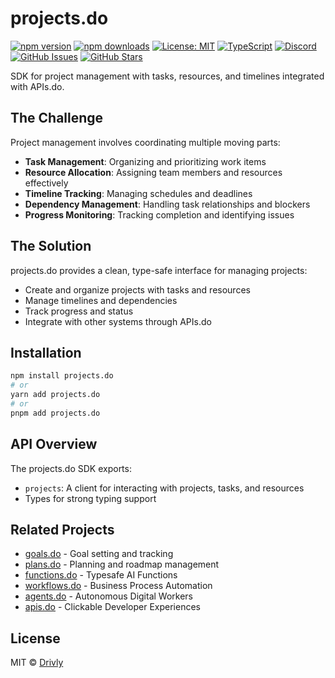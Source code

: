 # projects.do

[![npm version](https://img.shields.io/npm/v/projects.do.svg)](https://www.npmjs.com/package/projects.do)
[![npm downloads](https://img.shields.io/npm/dm/projects.do.svg)](https://www.npmjs.com/package/projects.do)
[![License: MIT](https://img.shields.io/badge/License-MIT-blue.svg)](https://opensource.org/licenses/MIT)
[![TypeScript](https://img.shields.io/badge/TypeScript-4.9.5-blue.svg)](https://www.typescriptlang.org/)
[![Discord](https://img.shields.io/badge/Discord-Join%20Chat-7289da?logo=discord&logoColor=white)](https://discord.gg/tafnNeUQdm)
[![GitHub Issues](https://img.shields.io/github/issues/drivly/ai.svg)](https://github.com/drivly/ai/issues)
[![GitHub Stars](https://img.shields.io/github/stars/drivly/ai.svg)](https://github.com/drivly/ai)

SDK for project management with tasks, resources, and timelines integrated with APIs.do.

## The Challenge

Project management involves coordinating multiple moving parts:

- **Task Management**: Organizing and prioritizing work items
- **Resource Allocation**: Assigning team members and resources effectively
- **Timeline Tracking**: Managing schedules and deadlines
- **Dependency Management**: Handling task relationships and blockers
- **Progress Monitoring**: Tracking completion and identifying issues

## The Solution

projects.do provides a clean, type-safe interface for managing projects:

- Create and organize projects with tasks and resources
- Manage timelines and dependencies
- Track progress and status
- Integrate with other systems through APIs.do

## Installation

```bash
npm install projects.do
# or
yarn add projects.do
# or
pnpm add projects.do
```

## API Overview

The projects.do SDK exports:

- `projects`: A client for interacting with projects, tasks, and resources
- Types for strong typing support

## Related Projects

- [goals.do](https://goals.do) - Goal setting and tracking
- [plans.do](https://plans.do) - Planning and roadmap management
- [functions.do](https://functions.do) - Typesafe AI Functions
- [workflows.do](https://workflows.do) - Business Process Automation
- [agents.do](https://agents.do) - Autonomous Digital Workers
- [apis.do](https://apis.do) - Clickable Developer Experiences

## License

MIT © [Drivly](https://driv.ly)
